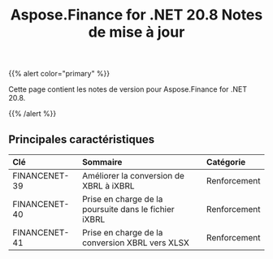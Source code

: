 ﻿---
title: Aspose.Finance for .NET 20.8 Notes de mise à jour
type: docs
weight: 70
url: /fr/net/aspose-finance-for-net-20-8-release-notes/
---
{{% alert color="primary" %}}

Cette page contient les notes de version pour Aspose.Finance for .NET 20.8.

{{% /alert %}}

## Principales caractéristiques

|**Clé**|**Sommaire**|**Catégorie**|
|:- |:- |:- |
|FINANCENET-39|Améliorer la conversion de XBRL à iXBRL|Renforcement|
|FINANCENET-40|Prise en charge de la poursuite dans le fichier iXBRL|Renforcement|
|FINANCENET-41|Prise en charge de la conversion XBRL vers XLSX|Renforcement|
